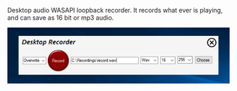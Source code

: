 Desktop audio WASAPI loopback recorder. It records what ever is playing, and can save as 16 bit or mp3 audio.

![alt tag](https://github.com/marc365/Windows-DesktopRecorder/raw/master/DesktopRecorder.PNG)
